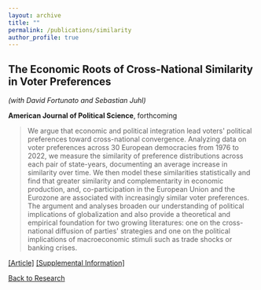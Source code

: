 ```yaml
---
layout: archive
title: ""
permalink: /publications/similarity
author_profile: true
---
```


## The Economic Roots of Cross-National Similarity in Voter Preferences  

*(with David Fortunato and Sebastian Juhl)*

**American Journal of Political Science**, forthcoming

> We argue that economic and political integration lead voters' political preferences toward cross-national convergence. Analyzing data on voter preferences across 30 European democracies from 1976 to 2022, we measure the similarity of preference distributions across each pair of state-years, documenting an average increase in similarity over time. We then model these similarities statistically and find that greater similarity and complementarity in economic production, and, co-participation in the European Union and the Eurozone are associated with increasingly similar voter preferences. The argument and analyses broaden our understanding of political implications of globalization and also provide a theoretical and empirical foundation for two growing literatures: one on the cross-national diffusion of parties' strategies and one on the political implications of macroeconomic stimuli such as trade shocks or banking crises.   



[[Article]](../files/FJW.pdf) [[Supplemental Information]](../files/FJW_SI.pdf)


[Back to Research](https://williamslaro.github.io/publications)

